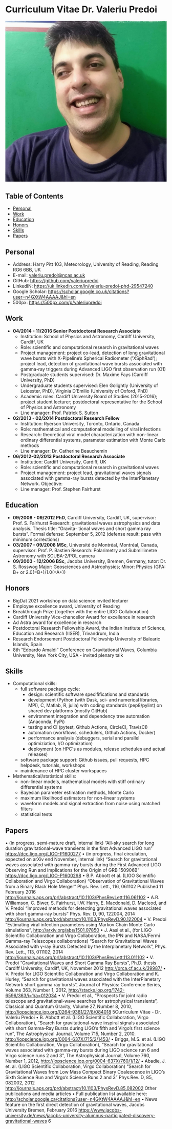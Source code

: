 Curriculum Vitae Dr. Valeriu Predoi
===================================

![vp](https://github.com/valeriupredoi/Valeriu_Predoi_CV/blob/main/images/vp.jpg)

Table of Contents
-----------------

* [Personal](#Personal)
* [Work](#Work)
* [Education](#Education)
* [Honors](#Honors)
* [Skills](#Skills)
* [Papers](#Papers)

Personal
--------

- Address: Harry Pitt 103, Meteorology, University of Reading, Reading RG6 6BB, UK
- E-mail: valeriu.predoi@ncas.ac.uk
- GitHub: https://github.com/valeriupredoi
- LinkedIN: https://uk.linkedin.com/in/valeriu-predoi-phd-29547240
- Google Scholar: https://scholar.google.co.uk/citations?user=n4GXtW4AAAAJ&hl=en
- 500px: https://500px.com/p/valeriupredoi

Work
----

- **04/2014 - 11/2016 Senior Postdoctoral Research Associate**
  - Institution: School of Physics and Astronomy, Cardiff University, Cardiff, UK
  - Role: scientific and computational research in gravitational waves
  - Project management: project co-lead, detection of long gravitational wave bursts
    with X-Pipeline’s Spherical Radiometer ('XSphRad'); project lead, detection of gravitational
    wave bursts associated with gamma-ray triggers during Advanced LIGO first observation run (O1)
  - Postgraduate students supervised: Dr. Maxime Fays (Cardiff University, PhD)
  - Undergraduate students supervised: Elen Golightly (University of Leicester, PhD),
    Virginia D’Emilio (University of Oxford, PhD)
  - Academic roles: Cardiff University Board of Studies (2015-2016); project student lecturer;
    postdoctoral representative for the School of Physics and Astronomy
  - Line manager: Prof. Patrick S. Sutton
- **02/2013 - 02/2014 Postdoctoral Research Fellow**
  - Institution: Ryerson University, Toronto, Ontario, Canada
  - Role: mathematical and computational modelling of viral infections
  - Research: theoretical viral model characterization with non-linear
    ordinary differential systems, parameter estimation with Monte Carlo methods
  - Line manager: Dr. Catherine Beauchemin
- **06/2012-02/2013 Postdoctoral Research Associate**
  - Institution: Cardiff University, Cardiff, UK
  - Role: scientific and computational research in gravitational waves
  - Project management: project lead, gravitational waves signals associated
    with gamma-ray bursts detected by the InterPlanetary Network. Objective:
  - Line manager: Prof. Stephen Fairhurst

Education
---------

- **09/2008 - 09/2012 PhD**, Cardiff University, Cardiff, UK, supervisor: Prof. S. Fairhurst
  Research: gravitational waves astrophysics and data analysis. Thesis title: “Gravita-
  tional waves and short gamma ray bursts”. Formal defense: September 5, 2012
  (defense result: pass with minimum corrections)
- **03/2007 - 09/2008 MSc**, Université de Montréal, Montréal, Canada, supervisor: Prof. P. Bastien
  Research: Polarimetry and Submillimetre Astronomy with SCUBA-2/POL camera
- **09/2003 - 12/2006 BSc**, Jacobs University, Bremen, Germany, tutor: Dr. S. Rosswog
  Major: Geosciences and Astrophysics; Minor: Physics (GPA: B+ or 2.0(=B+)/1.0(=A+))

Honors
------

- BigDat 2021 workshop on data science invited lecturer
- Employee excellence award, University of Reading
- Breakthrough Prize (together with the entire LIGO Collaboration)
- Cardiff University Vice-chancellor Award for excellence in research
- Ad Astra award for excellence in research
- Postdoctoral Research Fellowship Award, the Indian Institute of Science,
  Education and Research (IISER), Trivandrum, India
- Research Endorsement Postdoctoral Fellowship University of Balearic Islands, Spain
- 8th “Edoardo Amaldi” Conference on Gravitational Waves, Columbia University, New York City, USA - invited plenary talk

Skills
------

- Computational skills:
  - full software package cycle:
    - design: scientific software specififications and standards
    - development (Python (with Dask, sci- and numerical libraries, MPI), C, Matlab, R, julia)
      with coding standards (pep8/pylint) on shared dev platforms (mostly GitHub)
    - environment integration and dependency tree automation (Anaconda, PyPi)
    - testing and CI (pytest, Github Actions, CircleCI, TravisCI)
    - automation (workflows, schedulers, Github Actions, Docker)
    - performance analysis (debuggers, serial and parallel optimiziation, I/O optimization)
    - deployment (on HPC's as modules, release schedules and actual releases)
  - software package support: Github issues, pull requests, HPC helpdesk, tutorials, workshops
  - maintenance of HPC cluster workspaces
- Mathematical/statistical skills:
  - non-linear models, mathematical models with stiff ordinary differential systems
  - Bayesian parameter estimation methods, Monte Carlo
  - maximum likelihood estimators for non-linear systems
  - waveform models and signal extraction from noise using matched filters
  - statistical tests 

Papers
------

• (in progress, semi-mature draft, internal link)
“All-sky search for long duration gravitational-wave transients in the first Advanced LIGO run”
https://dcc.ligo.org/LIGO-P1600277
• (in progress, final circulation, expected on arXiv end November, internal link)
“Search for gravitational waves associated with gamma-ray bursts during the First Advanced LIGO
Observing Run and implications for the Origin of GRB 150906B”
https://dcc.ligo.org/LIGO-P1600298
• B.P. Abbott et al. (LIGO Scientific Collaboration and Virgo Collaboration)
“Observation of Gravitational Waves from a Binary Black Hole Merger”
Phys. Rev. Lett., 116, 061102 Published 11 February 2016
http://journals.aps.org/prl/abstract/10.1103/PhysRevLett.116.061102
• A.R. Williamson, C. Biwer, S. Fairhurst, I.W. Harry, E. Macdonald, D. Macleod, and V. Predoi
“Improved methods for detecting gravitational waves associated with short gamma-ray bursts”
Phys. Rev. D, 90, 122004, 2014
http://journals.aps.org/prd/abstract/10.1103/PhysRevD.90.122004
• V. Predoi
“Estimating viral infection parameters using Markov Chain Monte Carlo simulations”,
http://arxiv.org/abs/1501.07850
• J. Aasi et al., (for LIGO Scientific Collaboration and Virgo Collaboration, the IPN and NASA/Fermi
Gamma-ray Telescopes collaborations)
“Search for Gravitational Waves Associated with γ-ray Bursts Detected by the Interplanetary Network”,
Phys. Rev. Lett., 113, 011102, 2014
http://journals.aps.org/prl/abstract/10.1103/PhysRevLett.113.011102
• V. Predoi
“Gravitational Waves and Short Gamma Ray Bursts”, Ph.D. thesis
Cardiff University, Cardiff, UK, November 2012
http://orca.cf.ac.uk/39987/
• V. Predoi for LIGO Scientific Collaboration and Virgo Collaboration and K. Hurley,
“Search for gravitational waves associated with the InterPlanetary Network short gamma ray bursts”,
Journal of Physics: Conference Series, Volume 363, Number 1, 2012,
http://stacks.iop.org/1742-6596/363/i=1/a=012034
• V. Predoi et al.,
“Prospects for joint radio telescope and gravitational-wave searches for astrophysical transients”,
Classical and Quantum Gravity, Volume 27, Number 8, 2010,
http://iopscience.iop.org/0264-9381/27/8/084018
5Curriculum Vitae - Dr. Valeriu Predoi
• B. Abbott et al. (LIGO Scientific Collaboration, Virgo Collaboration),
“Search for gravitational-wave inspiral signals associated with short Gamma-Ray Bursts
during LIGO’s fifth and Virgo’s first science run”,
The Astrophysical Journal, Volume 715, Number 2, 2010.
http://iopscience.iop.org/0004-637X/715/2/1453/
• Briggs, M.S. et al. (LIGO Scientific Collaboration, Virgo Collaboration),
“Search for gravitational waves associated with gamma-ray bursts
during LIGO science run 6 and Virgo science runs 2 and 3”,
The Astrophysical Journal, Volume 760, Number 1, 2012,
http://iopscience.iop.org/0004-637X/760/1/12/
• Abadie, J. et. al. (LIGO Scientific Collaboration, Virgo Collaboration)
“Search for Gravitational Waves from Low Mass Compact Binary Coalescence in LIGO’s Sixth Science
Run and Virgo’s Science Runs 2 and 3”
Phys.Rev. D, 85, 082002, 2012
http://journals.aps.org/prd/abstract/10.1103/PhysRevD.85.082002
Other publications and media articles
• Full publication list available here:
http://scholar.google.ca/citations?user=n4GXtW4AAAAJ&hl=en
• News feature on the first direct detection of gravitational waves,
Jacobs University Bremen, February 2016
https://www.jacobs-university.de/news/jacobs-university-alumnus-participated-discovery-gravitational-waves
6
